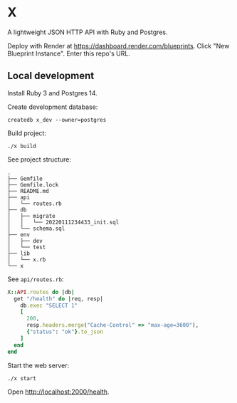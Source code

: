 # X

A lightweight JSON HTTP API with Ruby and Postgres.

Deploy with Render at <https://dashboard.render.com/blueprints>.
Click "New Blueprint Instance".
Enter this repo's URL.

## Local development

Install Ruby 3 and Postgres 14.

Create development database:

```
createdb x_dev --owner=postgres
```

Build project:

```
./x build
```

See project structure:

```
.
├── Gemfile
├── Gemfile.lock
├── README.md
├── api
│   └── routes.rb
├── db
│   ├── migrate
│   │   └── 20220111234433_init.sql
│   └── schema.sql
├── env
│   ├── dev
│   └── test
├── lib
│   └── x.rb
└── x
```

See `api/routes.rb`:

```ruby
X::API.routes do |db|
  get "/health" do |req, resp|
    db.exec "SELECT 1"
    [
      200,
      resp.headers.merge("Cache-Control" => "max-age=3600"),
      {"status": "ok"}.to_json
    ]
  end
end
```

Start the web server:

```
./x start
```

Open <http://localhost:2000/health>.
